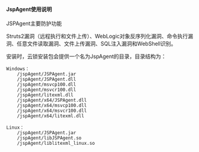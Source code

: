 #### JspAgent使用说明

JSPAgent主要防护功能

Struts2漏洞（远程执行和文件上传）、WebLogic对象反序列化漏洞、命令执行漏洞、任意文件读取漏洞、文件上传漏洞、SQL注入漏洞和WebShell识别。

安装时，云锁安装包会提供一个名为JspAgent的目录，目录结构为：

    Windows：
        /jspAgent/JSPAgent.jar
        /jspAgent/JSPAgent.dll
        /jspAgent/msvcp100.dll
        /jspAgent/msvcr100.dll
        /jspAgent/litexml.dll
        /jspAgent/x64/JSPAgent.dll
        /jspAgent/x64/msvcp100.dll
        /jspAgent/x64/msvcr100.dll
        /jspAgent/x64/litexml.dll

    Linux：
        /jspAgent/JSPAgent.jar
        /jspAgent/libJSPAgent.so
        /jspAgent/liblitexml_linux.so



